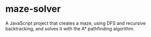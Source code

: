 # maze-solver
A JavaScript project that creates a maze, using DFS and recursive backtracking, and solves it with the A* pathfinding algorithm. 
